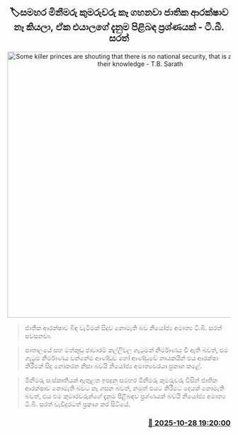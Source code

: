 <p align='center'><b><h2 align='center' title='Some killer princes are shouting that there is no national security, that is a problem with their knowledge - T.B. Sarath'>🏷සමහර මිනීමරු කුමරුවරු කෑ ගහනවා ජාතික ආරක්ෂාව නෑ කියලා, ඒක එයාලගේ දැනුම පිළිබඳ ප්‍රශ්ණයක් - ටී.බී. සරත්</h2></b></p>
<p align='center'><img src='https://helakuru.sgp1.cdn.digitaloceanspaces.com/esana/images/lib/tb-sarath-2.jpg' width='600' alt='Some killer princes are shouting that there is no national security, that is a problem with their knowledge - T.B. Sarath'></p>

> ජාතික ආරක්ෂාව බිඳ වැටීමක් සිදුව නොමැති බව නියෝජ්‍ය අමාත්‍ය ටී.බී. සරත් පවසනවා.

> පාතාලයේ සහ මත්කුඩු ජාවාරම් කල්ලිවල ගැටුමක් නිර්මාණය වී ඇති බවත්, එම ගැටුම නිර්මාණය වන්නේම ආණ්ඩුව හෝ ආණ්ඩුවේ නායකයින් එය ආරක්ෂා කිරීමක් සිදු නොකරන නිසා බවයි නියෝජ්‍ය අමාත්‍යවරයා ප්‍රකාශ කළේ.

> මීනීමරු සංස්කෘතියක් ඇතුළත ඉපදුනු සමහර මිනීමරු කුමරුවරු විසින් ජාතික ආරක්ෂාව නොමැති බවට කෑ ගසන බවත්, නමුත් එයට කිරීමට දෙයක් නොමැති බවත්, එය එම කුමාරවරුන්ගේ දැනුම පිළිබඳව ප්‍රශ්ණයක් බවයි නියෝජ්‍ය අමාත්‍ය ටී.බී. සරත් වැඩිදුරටත් ප්‍රකාශ කර සිටියේ.



<h3 align='right'><a href='https://www.helakuru.lk/esana/p/114876/'>📅 2025-10-28 19:20:00</a></h3>
